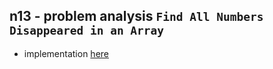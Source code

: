 ## n13 - problem analysis `Find All Numbers Disappeared in an Array`

- implementation [here](./main.cpp)